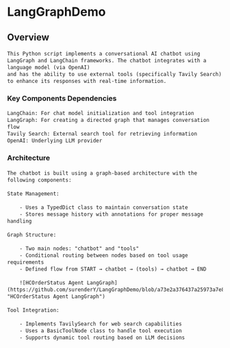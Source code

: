 # LangGraphDemo

## Overview
	This Python script implements a conversational AI chatbot using LangGraph and LangChain frameworks. The chatbot integrates with a language model (via OpenAI) 
	and has the ability to use external tools (specifically Tavily Search) to enhance its responses with real-time information.

### Key Components Dependencies
	LangChain: For chat model initialization and tool integration
	LangGraph: For creating a directed graph that manages conversation flow
	Tavily Search: External search tool for retrieving information
	OpenAI: Underlying LLM provider

### Architecture
	The chatbot is built using a graph-based architecture with the following components:

	State Management:

		- Uses a TypedDict class to maintain conversation state
		- Stores message history with annotations for proper message handling
	
	Graph Structure:

		- Two main nodes: "chatbot" and "tools"
		- Conditional routing between nodes based on tool usage requirements
		- Defined flow from START → chatbot → (tools) → chatbot → END

        ![HCOrderStatus Agent LangGraph](https://github.com/surenderY/LangGraphDemo/blob/a73e2a376437a25973a7e81eb8572e9d61139a72/data/hcorderstatus.png "HCOrderStatus Agent LangGraph")
	
	Tool Integration:

		- Implements TavilySearch for web search capabilities
		- Uses a BasicToolNode class to handle tool execution
		- Supports dynamic tool routing based on LLM decisions
